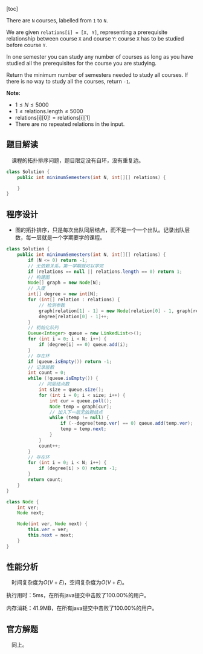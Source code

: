 [toc]

There are `N` courses, labelled from `1` to `N`.

We are given `relations[i] = [X, Y]`, representing a prerequisite relationship between course `X` and course `Y`: course `X` has to be studied before course `Y`.

In one semester you can study any number of courses as long as you have studied all the prerequisites for the course you are studying.

Return the minimum number of semesters needed to study all courses. If there is no way to study all the courses, return `-1`.

**Note:**

* $1 \le N \le 5000$
* $1 \le \text{relations.length} \le 5000$
* $\text{relations[i][0]} != \text{relations[i][1]}$
* There are no repeated relations in the input.



## 题目解读

&emsp;课程的拓扑排序问题，题目限定没有自环，没有重复边。

```java
class Solution {
    public int minimumSemesters(int N, int[][] relations) {

    }
}
```

## 程序设计

* 图的拓扑排序，只是每次出队同层结点，而不是一个一个出队。记录出队层数，每一层就是一个学期要学的课程。

```java
class Solution {
    public int minimumSemesters(int N, int[][] relations) {
        if (N <= 0) return -1;
        // 无依赖关系，第一学期就可以学完
        if (relations == null || relations.length == 0) return 1;
        // 构建图
        Node[] graph = new Node[N];
        // 入度
        int[] degree = new int[N];
        for (int[] relation : relations) {
            // 检测参数
            graph[relation[1] - 1] = new Node(relation[0] - 1, graph[relation[1] - 1]);
            degree[relation[0] - 1]++;
        }
        // 初始化队列
        Queue<Integer> queue = new LinkedList<>();
        for (int i = 0; i < N; i++) {
            if (degree[i] == 0) queue.add(i);
        }
        // 存在环
        if (queue.isEmpty()) return -1;
        // 记录层数
        int count = 0;
        while (!queue.isEmpty()) {
            // 同层结点数
            int size = queue.size();
            for (int i = 0; i < size; i++) {
                int cur = queue.poll();
                Node temp = graph[cur];
                // 加入下一层无依赖结点
                while (temp != null) {
                    if (--degree[temp.ver] == 0) queue.add(temp.ver);
                    temp = temp.next;
                }
            }
            count++;
        }
        // 存在环
        for (int i = 0; i < N; i++) {
            if (degree[i] > 0) return -1;
        }
        return count;
    }
}

class Node {
    int ver;
    Node next;

    Node(int ver, Node next) {
        this.ver = ver;
        this.next = next;
    }
}
```

## 性能分析

&emsp;时间复杂度为$O(V + E)$，空间复杂度为$O(V + E)$。

执行用时：5ms，在所有java提交中击败了100.00%的用户。

内存消耗：41.9MB，在所有java提交中击败了100.00%的用户。

## 官方解题

&emsp;同上。